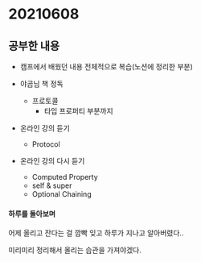 # 20210608

## 공부한 내용
+ 캠프에서 배웠던 내용 전체적으로 복습(노션에 정리한 부분)

+ 야곰님 책 정독
  - 프로토콜
    * 타입 프로퍼티 부분까지
    
+ 온라인 강의 듣기
  - Protocol

+ 온라인 강의 다시 듣기 
  - Computed Property
  - self & super
  - Optional Chaining
  

#### 하루를 돌아보며
어제 올리고 잔다는 걸 깜빡 잊고 하루가 지나고 알아버렸다..

미리미리 정리해서 올리는 습관을 가져야겠다.
